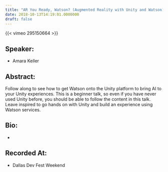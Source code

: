 ```yaml
---
title: "AR You Ready, Watson? (Augmented Reality with Unity and Watson)"
date: 2018-10-13T14:19:01.0000000
draft: false
---
```


{{< vimeo 295150664 >}}

## Speaker:

 - Amara Keller

## Abstract:

<p>Follow along to see how to get Watson onto the Unity platform to bring AI to your Unity experiences. This is a beginner talk, so even if you have never used Unity before, you should be able to follow the content in this talk. Leave inspired to go hands on with Unity and build an experience using Watson services.</p>

## Bio:

 - 

## Recorded At:

 - Dallas Dev Fest Weekend

